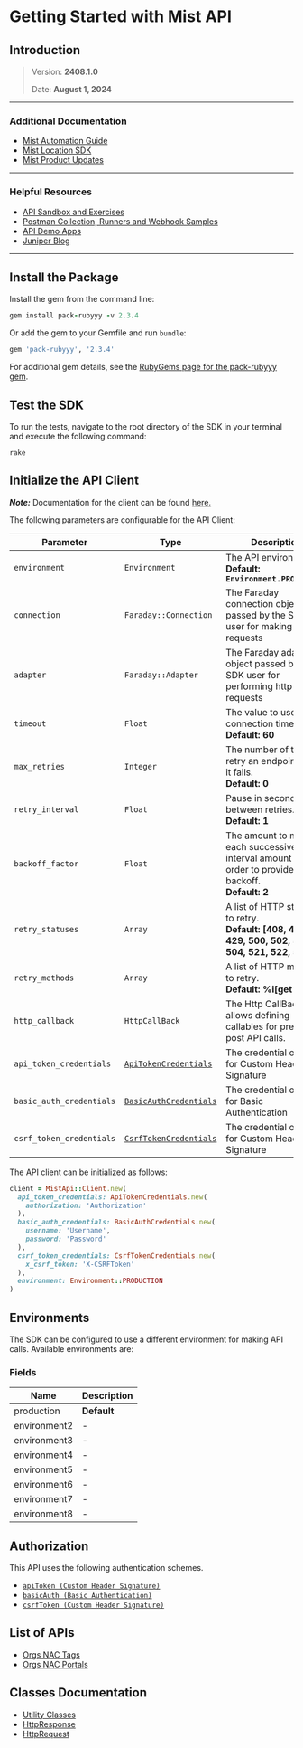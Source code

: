 
# Getting Started with Mist API

## Introduction

> Version: **2408.1.0**
> 
> Date: **August 1, 2024**

---


### Additional Documentation

* [Mist Automation Guide](https://www.juniper.net/documentation/us/en/software/mist/automation-integration/index.html)
* [Mist Location SDK](https://www.juniper.net/documentation/us/en/software/mist/location_services/topics/concept/mist-how-get-mist-sdk.html)
* [Mist Product Updates](https://www.mist.com/documentation/category/product-updates/)

---


### Helpful Resources

* [API Sandbox and Exercises](https://api-class.mist.com/)
* [Postman Collection, Runners and Webhook Samples](https://www.postman.com/juniper-mist/workspace/mist-systems-s-public-workspace)
* [API Demo Apps](https://apps.mist-lab.fr/)
* [Juniper Blog](https://blogs.juniper.net/)

---


## Install the Package

Install the gem from the command line:

```ruby
gem install pack-rubyyy -v 2.3.4
```

Or add the gem to your Gemfile and run `bundle`:

```ruby
gem 'pack-rubyyy', '2.3.4'
```

For additional gem details, see the [RubyGems page for the pack-rubyyy gem](https://rubygems.org/gems/pack-rubyyy/versions/2.3.4).

## Test the SDK

To run the tests, navigate to the root directory of the SDK in your terminal and execute the following command:

```
rake
```

## Initialize the API Client

**_Note:_** Documentation for the client can be found [here.](https://www.github.com/ZahraN444/testdpsjf/tree/2.3.4/doc/client.md)

The following parameters are configurable for the API Client:

| Parameter | Type | Description |
|  --- | --- | --- |
| `environment` | `Environment` | The API environment. <br> **Default: `Environment.PRODUCTION`** |
| `connection` | `Faraday::Connection` | The Faraday connection object passed by the SDK user for making requests |
| `adapter` | `Faraday::Adapter` | The Faraday adapter object passed by the SDK user for performing http requests |
| `timeout` | `Float` | The value to use for connection timeout. <br> **Default: 60** |
| `max_retries` | `Integer` | The number of times to retry an endpoint call if it fails. <br> **Default: 0** |
| `retry_interval` | `Float` | Pause in seconds between retries. <br> **Default: 1** |
| `backoff_factor` | `Float` | The amount to multiply each successive retry's interval amount by in order to provide backoff. <br> **Default: 2** |
| `retry_statuses` | `Array` | A list of HTTP statuses to retry. <br> **Default: [408, 413, 429, 500, 502, 503, 504, 521, 522, 524]** |
| `retry_methods` | `Array` | A list of HTTP methods to retry. <br> **Default: %i[get put]** |
| `http_callback` | `HttpCallBack` | The Http CallBack allows defining callables for pre and post API calls. |
| `api_token_credentials` | [`ApiTokenCredentials`](https://www.github.com/ZahraN444/testdpsjf/tree/2.3.4/doc/auth/custom-header-signature.md) | The credential object for Custom Header Signature |
| `basic_auth_credentials` | [`BasicAuthCredentials`](https://www.github.com/ZahraN444/testdpsjf/tree/2.3.4/doc/auth/basic-authentication.md) | The credential object for Basic Authentication |
| `csrf_token_credentials` | [`CsrfTokenCredentials`](https://www.github.com/ZahraN444/testdpsjf/tree/2.3.4/doc/auth/custom-header-signature-1.md) | The credential object for Custom Header Signature |

The API client can be initialized as follows:

```ruby
client = MistApi::Client.new(
  api_token_credentials: ApiTokenCredentials.new(
    authorization: 'Authorization'
  ),
  basic_auth_credentials: BasicAuthCredentials.new(
    username: 'Username',
    password: 'Password'
  ),
  csrf_token_credentials: CsrfTokenCredentials.new(
    x_csrf_token: 'X-CSRFToken'
  ),
  environment: Environment::PRODUCTION
)
```

## Environments

The SDK can be configured to use a different environment for making API calls. Available environments are:

### Fields

| Name | Description |
|  --- | --- |
| production | **Default** |
| environment2 | - |
| environment3 | - |
| environment4 | - |
| environment5 | - |
| environment6 | - |
| environment7 | - |
| environment8 | - |

## Authorization

This API uses the following authentication schemes.

* [`apiToken (Custom Header Signature)`](https://www.github.com/ZahraN444/testdpsjf/tree/2.3.4/doc/auth/custom-header-signature.md)
* [`basicAuth (Basic Authentication)`](https://www.github.com/ZahraN444/testdpsjf/tree/2.3.4/doc/auth/basic-authentication.md)
* [`csrfToken (Custom Header Signature)`](https://www.github.com/ZahraN444/testdpsjf/tree/2.3.4/doc/auth/custom-header-signature-1.md)

## List of APIs

* [Orgs NAC Tags](https://www.github.com/ZahraN444/testdpsjf/tree/2.3.4/doc/controllers/orgs-nac-tags.md)
* [Orgs NAC Portals](https://www.github.com/ZahraN444/testdpsjf/tree/2.3.4/doc/controllers/orgs-nac-portals.md)

## Classes Documentation

* [Utility Classes](https://www.github.com/ZahraN444/testdpsjf/tree/2.3.4/doc/utility-classes.md)
* [HttpResponse](https://www.github.com/ZahraN444/testdpsjf/tree/2.3.4/doc/http-response.md)
* [HttpRequest](https://www.github.com/ZahraN444/testdpsjf/tree/2.3.4/doc/http-request.md)

